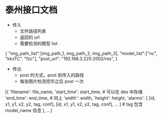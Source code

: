 # 泰州接口文档


* 传入 
    * 文件路径列表 
    * 返回的 url
    * 需要检测的模型 list

{
    "img_path_list":[img_path_1, img_path_2, img_path_3],
    "model_list":["nc", "kkxTC", "fzc"],
    "post_url": "192.168.3.225:2002/res",
}

* 传出
    * post 的方式，post 到传入的路径
    * 每张图片检测完毕之后 post 一次  
    
    
[{
          'filename': file_name,
          'start_time': start_time,         # 可以在 des 中存储
          'end_time': end_time,             # 同上
          'width': width,
          'height': height,
          'alarms': [
                     [id, x1, y1, x2, y2, tag, conf], 
                     [id, x1, y1, x2, y2, tag, conf], ...
                    ]                                           # tag 包含 model_name 信息
}, ...]






